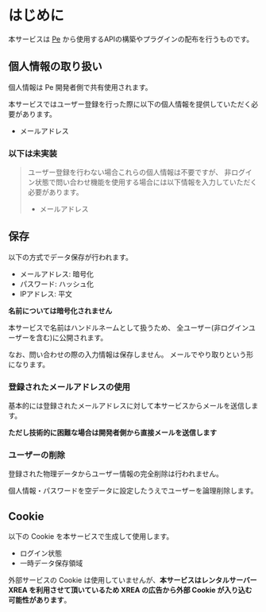 # はじめに

本サービスは [Pe](https://github.com/sk-0520/Pe) から使用するAPIの構築やプラグインの配布を行うものです。

## 個人情報の取り扱い

個人情報は Pe 開発者側で共有使用されます。

本サービスではユーザー登録を行った際に以下の個人情報を提供していただく必要があります。

* メールアドレス

### 以下は未実装

> ユーザー登録を行わない場合これらの個人情報は不要ですが、
> 非ログイン状態で問い合わせ機能を使用する場合には以下情報を入力していただく必要があります。
> 
> * メールアドレス

## 保存

以下の方式でデータ保存が行われます。

* メールアドレス: 暗号化
* パスワード: ハッシュ化
* IPアドレス: 平文

**名前については暗号化されません**

本サービスで名前はハンドルネームとして扱うため、
全ユーザー(非ログインユーザーを含む)に公開されます。

なお、問い合わせの際の入力情報は保存しません。
メールでやり取りという形になります。


### 登録されたメールアドレスの使用

基本的には登録されたメールアドレスに対して本サービスからメールを送信します。

**ただし技術的に困難な場合は開発者側から直接メールを送信します**


### ユーザーの削除

登録された物理データからユーザー情報の完全削除は行われません。

個人情報・パスワードを空データに設定したうえでユーザーを論理削除します。


## Cookie

以下の Cookie を本サービスで生成して使用します。

* ログイン状態
* 一時データ保存領域

外部サービスの Cookie は使用していませんが、**本サービスはレンタルサーバー XREA を利用させて頂いているため XREA の広告から外部 Cookie が入り込む可能性があります**。

